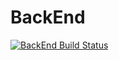 # BackEnd

[![BackEnd Build Status](https://github.com/DigiDoggy/GroceryCompare/workflows/BackEnd%20build/badge.svg)](https://github.com/DigiDoggy/GroceryCompare/actions/workflows/build-backend.yml)